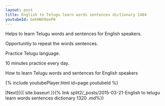 ```yaml
---
layout: post
title: English to Telugu learn words sentences dictionary 1484 
youtubeId: behHWY0eeP0
---
```

 
 
Helps to learn Telugu words and sentences for English speakers.

Opportunitiy to repeat the words sentences. 

Practice Telugu language. 
 
10 minutes practice every day. 
 
How to learn Telugu words and sentences for English speakers 
 
{% include youtubePlayer.html id=page.youtubeId %}
 
 
[Next]({{ site.baseurl }}{% link  split2/_posts/2015-03-21-English to telugu learn words sentences dictionary 1320 .md%})
 
